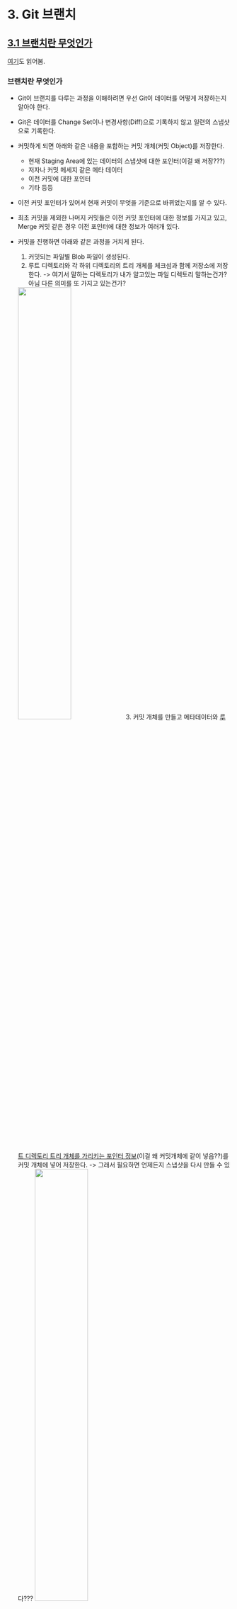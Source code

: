 # 3. Git 브랜치

## [3.1 브랜치란 무엇인가](https://git-scm.com/book/ko/v2/Git-%EB%B8%8C%EB%9E%9C%EC%B9%98-%EB%B8%8C%EB%9E%9C%EC%B9%98%EB%9E%80-%EB%AC%B4%EC%97%87%EC%9D%B8%EA%B0%80)
[여기](https://backlog.com/git-tutorial/kr/stepup/stepup1_1.html)도 읽어봄.

### 브랜치란 무엇인가
- Git이 브랜치를 다루는 과정을 이해하려면 우선 Git이 데이터를 어떻게 저장하는지 알아야 한다.
- Git은 데이터를 Change Set이나 변경사항(Diff)으로 기록하지 않고 일련의 스냅샷으로 기록한다.
- 커밋하게 되면 아래와 같은 내용을 포함하는 커밋 개체(커밋 Object)를 저장한다.
    - 현재 Staging Area에 있는 데이터의 스냅샷에 대한 포인터(이걸 왜 저장???)
    - 저자나 커밋 메세지 같은 메타 데이터
    - 이전 커밋에 대한 포인터 
    - 기타 등등

- 이전 커밋 포인터가 있어서 현재 커밋이 무엇을 기준으로 바뀌었는지를 알 수 있다.
- 최초 커밋을 제외한 나머지 커밋들은 이전 커밋 포인터에 대한 정보를 가지고 있고, Merge 커밋 같은 경우 이전 포인터에 대한 정보가 여러개 있다.

- 커밋을 진행하면 아래와 같은 과정을 거치게 된다.
    1. 커밋되는 파일별 Blob 파일이 생성된다.
    2. 루트 디렉토리와 각 하위 디렉토리의 트리 개체를 체크섬과 함께 저장소에 저장한다. -> 여기서 말하는 디렉토리가 내가 알고있는 파일 디렉토리 말하는건가? 아님 다른 의미를 또 가지고 있는건가?   
    <img src="./images/3-branch-01.png" width="50%">   
    3. 커밋 개체를 만들고 메타데이터와 <u>루트 디렉토리 트리 개체를 가리키는 포인터 정보</u>(이걸 왜 커밋개체에 같이 넣음??)를 커밋 개체에 넣어 저장한다. -> 그래서 필요하면 언제든지 스냅샷을 다시 만들 수 있다???   
    <img src="./images/3-branch-02.png" width="50%">   

- 커밋과 이전 커밋
<div style="text-alignmet: center;">
<img src="https://git-scm.com/book/en/v2/images/commits-and-parents.png">
</div>   

- Git의 브랜치는 커밋 사이를 가볍게 이동할 수 있는 포인터 같은 것이다.
- Git의 브랜치는 어떤 한 커밋을 가리키는 40글자의 SHA-1 체크섬 파일에 불과하기 때문에 만들기도 쉽고 지우기도 쉽다. (! 파일 전체를 다시 복사하는게 아니다! 그냥 포인터 같은 개념이다) 새로운 브랜치를 만드는 것은 41바이트 크기의 파일(40자와 줄 바꿈 문자 한개) 하나를 만드는 것에 불과하다.
- Git은 기본적으로 master 브랜치를 만든다. 처음 커밋하면 이 master 브랜치가 생성된 커밋을 가리킨다. 이후 커밋을 만들면 master 브랜치는 자동으로 가장 마지막 커밋을 가리킨다.

### 새 브랜치 생성하기
- `git branch <브랜치명>`   
아래 이미지에서는 위 명령어를 이용해 "testing"이라는 이름을 가진 브랜치를 만들었다. (하지만 브랜치를 옮기지는 않는)   
    <img src="https://git-scm.com/book/en/v2/images/two-branches.png">   
- 가장 마지막 커밋을 master도 가리키고 있고, 방금 만든 "testing"도 가리키는 것을 볼 수 있다.
- 마지막 커밋을 가리키는 브랜치가 2개 이상일 경우, Git은 현재 작업중인 브랜치가 무엇인지 어떻게 구별할까?
- `HEAD`라는 특수한 포인터로 이를 구별할 수 있다. 이 것은 <u>지금 작업하는 로컬 브랜치</u>를 가리킨다.
- `git log --oneline --decorate` 명령어를 이용해 현재 커밋과 해당 커밋을 가리키고 있는 브랜치에는 어떤 것들이 있는지 확인할 수도 있다.
    <img src="./images/3-branch-log-decorate.png">   
    - 위 이미지에 있는 내용을 해석해보면!   
        - `0668802`라는 커밋을 로컬 브랜치인 TEST-1, TEST-2, 원격 브랜치인 TEST-1이 가리키고 있다는 것을 볼 수 있다.
        - 현재 로컬에서 작업중인 브랜치는 TEST-1이라는 것을 알 수 있다.

- `git checkout <브랜치명>`
    - checkout한 브랜치가 가리키고 있는 커밋을 `HEAD`가 가리키도록 수정하고
    - 워킹 디렉토리의 파일도 `HEAD`가 가리키는 그 시점으로 변경시킴.

- `git checkout -b <브랜치명>`: 브랜치 만들고 체크아웃 하기

- `git branch -d <브랜치명>` : 브랜치 삭제


## [3.2 브랜치와 Merge의 기초](https://git-scm.com/book/ko/v2/Git-%EB%B8%8C%EB%9E%9C%EC%B9%98-%EB%B8%8C%EB%9E%9C%EC%B9%98%EC%99%80-Merge-%EC%9D%98-%EA%B8%B0%EC%B4%88)

### 브랜치로 작업하기
- 보통 특정 이슈를 해결하거나 hotfix 이슈가 발생하는 경우 master 브랜치를 기반으로 새로운 브랜치를 만들어서 작업하게 된다.
- 브랜치를 이동하기 위해서는 아직 커밋하지 않은 파일이 체크아웃 할 브랜치와 충돌(파일 내용이 서로 상이한 경우인가?)이 발생하면 안된다. 충돌 발생 시 브랜치를 이동할 수 없다.
- 따라서 브랜치를 변경하기 전에 워킹 디렉토리를 정리하는 것이 좋으며, Stash나 커밋 Amend를 통해 이런 문제를 다룰 수 있다. 이는 [Stashing과 Cleaning](https://git-scm.com/book/ko/v2/ch00/_git_stashing)에서 다룰 것이다.

### 브랜치 병합(Merge)하기
- `git merge` 명령어를 이용해 브랜치를 합칠 수 있다.

![master 브랜치에서 갈라져 나온 hotfix, iss53 브랜치](https://git-scm.com/book/en/v2/images/basic-branching-4.png)   
- 만약 위 그림에서 hotfix 브랜치를 master 브랜치에 합쳐야한다면, master로 체크아웃 후 `git merge hotfix` 명령어를 사용하면 된다. 그럼 아래와 같은 내용이 콘솔에 보여진다.
    ```Bash
    Updating f42c576..3a0874c
    Fast-forward
    index.html | 2 ++
    1 file changed, 2 insertions(+)
    ```
- 위 내용에서 "**Fast-forward**"라는 키워드가 보일 것이다. hotfix 브랜치가 가리키는 `C4` 커밋이 `C2` 커밋에 기반한 브랜치이기 때문에 <u>브랜치 포인터는 Merge 과정 없이 그저 최신 커밋으로 이동</u>한다. 이런 Merge 방식을 "Fast-forward"라고 부른다.
![Merge 후 hotfix와 같은 것을 가리키는 master 브랜치](https://git-scm.com/book/en/v2/images/basic-branching-5.png)


- hotfix를 master 브랜치에 merge한 이후 iss53 브랜치를 작업하여 아래와 같은 상태가 되었다고 가정하자.   
![](https://git-scm.com/book/en/v2/images/basic-branching-6.png)
- 위와 같은 상태에서 iss53 브랜치를 master 브랜치에 merge 하게되면 아래와 같은 내용을 콘솔에서 확인할 수 있다.
    ```Bash
    Merge made by the 'recursive' strategy.
    index.html |    1 +
    1 file changed, 1 insertion(+)
    ```
- hotfix를 Merge 했을 때와는 메세지가 다른데 그 이유는 iss53 브랜치가 가리키는 커밋이 merge할 브랜치의 조상 브랜치가 아니기 때문이다. Git은 이런 경우 Fast-forward로 merge 하지 않는다.
- 이 경우 git은 merge 대상 브랜치들(iss53, master)이 가리키는 커밋 두개와 두 브랜치의 공통 조상 하나를 사용하여 merge를 진행하며 이를 **3-way Merge**라고 한다.   
![3-way merge](https://git-scm.com/book/en/v2/images/basic-merging-1.png)
- fast-forward처럼 단순히 브랜치 포인터를 최신 커밋으로 옮기는게 아니다. <u>3-way merge의 결과를 별도의 커밋으로 만들고 난 이후 해당 브랜치가 그 커밋을 가리키도록 이동</u>시킨다. 그래서 이런 커밋은 부모가 여러개고 **Merge 커밋**이라고 부른다.   
![Merge 커밋](https://git-scm.com/book/en/v2/images/basic-merging-2.png)

### 충돌의 기초
- 가끔 3-way Merge가 실패할 때도 있다. Merge하는 두 브랜치에서 같은 파일의 한 부분을 동시에 수정하고 Merge하면 Git은 해당 부분을 Merge하지 못한다.
- 자동으로 Merge하지 못해 새로운 커밋을 추가하지 못하고, 그래서 브랜치 포인터도 이동시킬 수 없기 때문에 이런 충돌이 발생하는 경우 개발자가 충돌을 해결해야 한다.
- 어떤 파일이 Merge할 수 없었는지를 살펴보려면 `git status` 명령을 이용한다.
    ```Bash
    $ git status
    On branch master
    You have unmerged paths.
    (fix conflicts and run "git commit")

    Unmerged paths:
    (use "git add <file>..." to mark resolution)

        both modified:      index.html

    no changes added to commit (use "git add" and/or "git commit -a")
    ```
    - 충돌이 발생한 파일은 unmerged 상태로 표시된다.
    - 충돌이 발생한 부분은 아래와 같이 표시된다.
        ```
        <<<<<<< HEAD:index.html
        <div id="footer">contact : email.support@github.com</div>
        =======
        <div id="footer">
        please contact us at support@github.com
        </div>
        >>>>>>> iss53:index.html
        ```
    - `=======` 위쪽의 내용은 HEAD 버전의 내용이고 아래쪽은 iss53브랜치의 내용이다. 충돌을 해결하려면 위쪽이나 아래쪽을 하나 선택하거나 혹은 새로 작성해서 Merge한다.
    - 수정을 진행한 이후에는 `<<<<<<<`, `=======`, `>>>>>>>`가 포함된 행을 삭제하고 `git add` 명령으로 다시 Git에 저장한다.
    - 이후 `git commit` 명령어로 merge한 것을 커밋한다. 이때 어떻게 충돌을 해결했고, 좀 더 확인해야 하는 부분은 무엇이고 왜 그렇게 해결했는지에 대해 자세히 기록할 수 있다.

## 브랜치 관리
- `git branch`   
브랜치 목록 조회
- `git branch -v`   
브랜치 목록 & 마지막 커밋 메세지도 함께 보여준다.
- `git branch --merged`   
현재 체크아웃한 브랜치를 기준으로 Merged된 브랜치 목록을 보여준다.
- `git branch --no-merged`   
현재 체크아웃한 브랜치에 아직 Merge 하지 않은 브랜치 목록을 보여준다.

#### 이 챕터를 읽으면서 궁금했던 점
>"수정한 내용을 커밋하면 `master` 브랜치에 커밋되고"

- 위 문장을 천천히 읽어보았는데 이해가 좀 안간다. "커밋"이라는 것이 구체적으로 어떤 작업을 진행하는지 잘 몰라서 이해가 안가는 것 같다.   
- 📒  commit : 기록하다, 기억하다.
- 위 뜻을 토대로 다시 문장을 만들어보면,   
"지금 수정한 내용을 기록하면 `master` 브랜치에 기록되고"라는 문장이 만들어진다. 
- 이 페이지의 상단에서도 언급했듯이 git은 데이터를 일련의 스냅샷으로 "기록"하기 때문에 commit 한다는 것은 스냅샷으로 기록한다는 행위를 의미한다. 그리고 이 스냅샷에는 blob 파일, 트리 정보, 커밋 객체가 저장된다.
- 브랜치는 단순히 SHA-1 체크섬 파일이고 41바이트밖에 안되기 때문에 브랜치에 커밋된다는 것은 스냅샷의 정보를 현재 브랜치의 체크섬이 참조하고 있다로 생각할 수 있을 것 같다.


## 브랜치 워크플로
### Long-Running 브랜치
- 배포했거나 배포할 코드만 master 브랜치에 Merge
- 개발을 진행하고 안정화하는 브랜치는 develop이나 next라는 이름으로 추가적인 브랜치를 만들어서 사용한다.
- 브랜치를 이용해 여러 단계에 걸쳐 안정화해 나아가면서 충분히 안정화가 됐을 때 안정 브랜치로 머지함.   
<div style="text-align:center">
    <img src="https://git-scm.com/book/en/v2/images/lr-branches-2.png" width="90%">
</div>   

### 토픽 브랜치
- 어떤 한가지 주제나 작업을 위해 만든 짧은 호흡의 브랜치다.

### Git flow
해당 챕터가 git flow를 보기 가장 적절한 챕터가 아닐까 싶어 오늘 살펴본다.   
🔗  [우아한형제들 기술블로그, 우린 Git-flow를 사용하고 있어요](https://techblog.woowahan.com/2553/)   
<div style="text-align:center">
    <img src="https://techblog.woowahan.com/wp-content/uploads/img/2017-10-30/git-flow_overall_graph.png" width="80%">
</div>   

- Git flow에는 5가지 종류의 브랜치가 존재한다.   
    - master : 제품으로 출시될 수 있는 브랜치
    - develop: 다음 출시 버전을 개발하는 브랜치
    - feature: 기능을 개발하는 브랜치(~~feature에서 작업을 하는동안 develop 브랜치에서 발생하는 변화는 mergeg하지 않는다.~~) develop에 추가된 기능을 feature에 가져와야 할 경우도 있다.
    - release: 이번 출시 버전을 준비하는 브랜치(develop 브랜치에서 개발을 진행하고 이번 버전에 필요한 기능들이 모두 merge됐을 경우 QA를 위해 release 브랜치를 생성한다. 오로지 버그 픽스만 진행한다.)
    - hotfix : 출시 버전에서 발생한 버그를 수정하는 브랜치
- Upstream remote repo를 개발자마다 fork한다는 것도 생소했고 왜 이렇게 하는거지?! 라는 의문이 들었는데 그런 생각이 들자마자 글에서 왜 그렇게 하는지 나옴. 모두가 공유하고 있는 Upstream remote repo에서 새로운 기술을 도입하거나 이것저것 실험하는 것보다는 fork한 Repo에서 더 안정감 있게 실험할 수 있기 때문이라고 한다.
- 큰 회사라 그런지 feature에도 종류가 있다는 것이 신기하다. (feature-user)
- 커밋 그래프를 단순하게 가져가는 이유는?   
    - 여기서는 하나의 ticket 당 하나의 commit이 되도록 내부적으로 약속을 정했기 때문에 티켓 하나 당 업무가 작아야만 한다. 따라서 하나의 기능에 여러개의 티켓이 생성되고, 여러개의 커밋이 생성되는 거임. 그래서 이를 하나의 커밋으로 합친다고 함. 
    - 또한 커밋 그래프가 복잡해지면 이력 확인이 어렵기 때문에.
- `git merge –no-ff upstream/develop`
    - `-no-ff` 옵션 : 현재 브랜치와 merge 대상의 관계가 fast-forward이던 아니던 무조건 Merge 커밋과 같이 merge되는 옵션
    - merge 커밋? 봤는데 기억이 안난다..! 봤다는 기억만 난다.ㅎㅎ.. 주말에 꼭 복습해야겠다. 



## 리모트 브랜치
- Remote references are references (pointers) in your remote repositories, including branches, tags, and so on.    
리모트 레퍼런스(Refs)는 브랜치, 태그 등을 포함하는 리모트 레포지토리의 참조(포인터)다.

- `git ls-remote <리모트 저장소 주소>`   
    - [여기](https://nochoco-lee.tistory.com/30) 참고
    - 원격 저장소를 `clone`, `fetch` 하지 않고도 해당 저장소의 정보를 조회해볼 수 있음. 요청된 리모트 저장소의 refs/heads와 refs/tags 목록을 표시해준다.
        <img src="./images/3-ls-remote.png">   
- `git remote show <리모트 저장소 주소>`
    - 모든 리모트 브랜치와 그 정보를 보여준다.
    - `ls-remote`와 비슷하게 show 뒤에 리모트 저장소 주소를 붙였더니 아래와 같은 오류 메세지가 나왔다.   
        ```Bash
        fatal: not a git repository (or any of the parent directories): .git
        ```
    - 검색해보니 현재 명령어를 수행하는 디렉토리에 .git 폴더가 있어야 한다고 해서 .git 폴더가 만들어진 곳으로 이동 후 다시 동일한 명령어를 입력했더니 결과가 잘 나옴.
- 리모트 Refs가 있지만 보통은 리모트 트래킹 브랜치를 사용한다.

### 리모트 트래킹 브랜치
- <u>리모트 브랜치를 추적하는 레퍼런스이며 브랜치다.</u> 일종의 북마크라고 할 수 있다.    
리모트 저장소에 마지막으로 연결했던 순간에 브랜치가 무슨 커밋을 가리키고 있었는지를 나타낸다.
- 리모트 트래킹 브랜치는 로컬에 있지만 임의로 움직일 수 없다.(브랜치의 위치를 이동시키거나 할 수 없다는 의미인 것 같다.) 리모트 서버에 연결할 때마다(`git fetch`, `git pull`) 리모트의 브랜치 업데이트 내용에 따라서 자동으로 갱신될 뿐이다.
- 리모트 트래킹 브랜치의 이름은 `<remote>/<branch>` 형식으로 되어 있다.   
예를 들어 origin이라는 이름의 리모트 저장소에 있는 master 브랜치를 보고 싶다면 `origin/master`라는 이름으로 브랜치를 확인하면 된다.
- 다른 팀원과 함께 어떤 이슈를 구현할 때 그 팀원이 `iss53` 브랜치를 서버로 Push했고 당신도 로컬에 `iss53` 브랜치가 있다고 가정하자. 이때 서버의 `iss53`브랜치가 가리키는 커밋은 로컬에서 `origin/iss53`이 가리키는 커밋이다.   
    - 다른 사람이 develop 브랜치에 push하거나 merge한 변경사항이 (내가 아무것도 하지 않았음에도) 나의 소스트리나 Git-fork 등에 표시되는 경우가 있다.(`↓5` 이런것들!!) 이게 리모트 트래킹 브랜치 덕분이었구나~~
- 리모트 서버로부터 저장소 정보를 동기화하려면 `git fetch origin` 명령을 사용한다. 이때 과정은 아래와 같다.
    - 우선 origin 서버의 주소 정보를 찾음.
    - 로컬 저장소가 갖고 있지 않은 새로운 정보가 있으면 모두 내려받음.
    - 받은 데이터를 로컬 저장소에 업데이트
    - `origin/<branch>` 포인터의 위치를 최신 커밋으로 이동시킨다.


### 브랜치 추적
- 리모트 트래킹 브랜치를 로컬 브랜치로 Checkout하면 자동으로 트래킹(Tracking) 브랜치가 만들어진다.
- 로컬 브랜치 중에서도 리모트 트래킹 브랜치를 Tracking하는 브랜치이다. 트래킹 하는 대상 브랜치를 "Upstream" 브랜치 라고 부른다. (Tracking 브랜치의 Upstream 브랜치는 리모트 트래킹 브랜치!!)
    ```Bash
    # github에 올라가있는 git-toy repo로 테스트해봄
    # 현재 remote에 있는 브랜치는 main, TEST-1이 있음.
    git checkout origin/TEST-1
    ## 아래와 같은 메세지가 나옴. 
    ## detached HEAD 지난번에 나왔던건데!! 
    ##------
    "detached HEAD" 상태에서는 작업을 하고 커밋을 만들면, 태그는 그대로 있으나 새로운 커밋이 하나 쌓인 상태가 된다. 그리고 새 커밋에 도달할 수 있는 방법이 따로 없게 된다. 물론 커밋의 해시 값을 정확히 기억하고 있으면 가능하긴 하다. 
    ##------
    Note: switching to 'origin/TEST-1'.

    You are in 'detached HEAD' state. You can look around, make experimental changes and commit them, and you can discard any commits you make in this state without impacting any branches by switching back to a branch.

    If you want to create a new branch to retain commits you create, you may do so (now or later) by using -c with the switch command. Example:

    git switch -c <new-branch-name>

    Or undo this operation with:

    git switch -

    Turn off this advice by setting config variable advice.detachedHead to false

    HEAD is now at 0668802 Merge branch 'TEST-1' of https://github.com/HaejungAhn/git-toy into TEST-1

    # 이 상태에서 브랜치를 확인해보면 아래와 같이 나온다. detached HEAD를 확인할 수 있음. 그리고 이 브랜치는 리모트 트래킹 브랜치 origin/TEST-1을 checkout 했기 때문에 트래킹 브랜치라고 말할 수 있다.
    git branch
    * (HEAD detached at origin/TEST-1)
      TEST-1
      TEST-2
      main
    ```
- 트래킹 브랜치에서 `git pull` 명령을 내리면 리모트 저장소로부터 데이터를 내려받아, <u>연결된 리모트 브랜치와 자동으로 Merge한다.</u>
    - 테스트를 위해 git-toy의 TEST-1 브랜치에 test3.md 파일을 추가함.
    - 트래킹 브랜치에서 `git pull`을 해보면 아래와 같이 가져와진 것을 확인할 수 있다!   
        <img src="./images/3-tracking-branch-git-pull.png">   
        
    - "연결된 리모트 브랜치와 자동으로 Merge한다"는게 잘 이해가 안간다.   

- 서버로부터 저장소를 clone하면 git은 자동으로 master 브랜치를 origin/master 브랜치의 트래킹 브랜치로 만든다.(리모트 트래킹 브랜치를 트래킹하는 브랜치)
- 트래킹 브랜치는 아래 명령어로 만들 수 있다.   
    - `git checkout -b <branch> <remote>/<branch>`   
    - 혹은 `--track` 옵션을 사용하여 로컬 브랜치 이름을 자동으로 생성할 수 있다.   
    `git checkout --track <remote>/<branch>`
    - 이 명령은 매우 자주 쓰이기 때문에 더 생략할 수도 있다. 입력한 브랜치가 있는 리모트가 딱 하나 있고, 로컬에는 없으면 git은 트래킹 브랜치를 만들어준다.   
    `git checkout <branch>`

- 트래킹 브랜치에서 push나 pull을 하면 자동으로 `<remote>/<branch>`로 데이터를 보내거나 가져온다. 👉  이게 트래킹 브랜치의 가장 중요한 특징인 것 같은데..!

- 트래킹 브랜치가 어떻게 설정되어 있는지 확인하기 위해서는 `git branch -vv`를 활용한다.   
    <img src="./images/3-git-branch-vv.png">   
    - TEST-1 브랜치는 origin/TEST-1 브랜치를 추적하고 있으며, 현재 상태는 리모트보다 한개 뒤에 위치한다는 것(behind 1)을 나타낸다.
    - TEST-2 브랜치는 트래킹하고 있는 브랜치가 없다.
    - main 브랜치는 origin/main을 트래킹하며, 로컬에 있는 것이 리모트에 있는 것보다 4개 commit 앞서있다.(ahead 4)
    - 위 이미지에 나와있는 ahead, behind 정보를 git-fork와 비교해보면 아래와 같음(참고용)   
        <img src="./images/3-git-branch-vv2.png" width="50%">   
- 여기서 중요한 점은 명령을 실행했을 때 나타나는 결과는 **모두 서버에서 데이터를 가져온(fetch) 시점을 바탕으로 계산한다는 점**이다. 이 말은 즉, fetch를 하지 않는다면 서버에 있는 실제 데이터와 `git branch -vv`를 통해 확인한 데이터에 차이가 있을 수 있다는 말이다.
- 따라서 `git fetch --all; git branch -vv` 두 명령어를 함께(순차적으로) 사용하는 것이 좋다.

### 리모트 브랜치 삭제하기
`git push <remote> --delete <remote 브랜치 이름>` 




## Rebase 하기